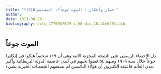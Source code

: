 ```yaml
---
title: "*أخبار وأفكار : الموت جوعاً*. المقتبس 6(9)"
author: 
date: 1911-08-26
bibliography: oclc_4770057679-i_68-div_18.d1e5291.bib
---
```




##  الموت جوعاً 


 دل الإحصاء الرسمي على النتيجة المحزنة الآتية وهي أن  ١١٩  شخصاً هلكوا في إنكلترا جوعاً خلال سنة  ١٩٠٩  ومنهم  ٥٤  قضوا نحبهم في لندن عاصمة الدولة البريطانية وأكبر مدن العالم فاعتقد الكثيرون أن هؤلاء البائسين لم تسعفهم الجمعيات الخيرية بشيء. 
